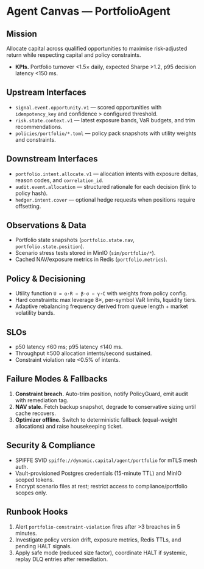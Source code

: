 # Agent Canvas — PortfolioAgent

## Mission
Allocate capital across qualified opportunities to maximise risk-adjusted return while respecting capital and policy constraints.

- **KPIs.** Portfolio turnover <1.5× daily, expected Sharpe >1.2, p95 decision latency <150 ms.

## Upstream Interfaces
- `signal.event.opportunity.v1` — scored opportunities with `idempotency_key` and confidence > configured threshold.
- `risk.state.context.v1` — latest exposure bands, VaR budgets, and trim recommendations.
- `policies/portfolio/*.toml` — policy pack snapshots with utility weights and constraints.

## Downstream Interfaces
- `portfolio.intent.allocate.v1` — allocation intents with exposure deltas, reason codes, and `correlation_id`.
- `audit.event.allocation` — structured rationale for each decision (link to policy hash).
- `hedger.intent.cover` — optional hedge requests when positions require offsetting.

## Observations & Data
- Portfolio state snapshots (`portfolio.state.nav`, `portfolio.state.position`).
- Scenario stress tests stored in MinIO (`sim/portfolio/*`).
- Cached NAV/exposure metrics in Redis (`portfolio.metrics`).

## Policy & Decisioning
- Utility function `U = α·R − β·σ − γ·C` with weights from policy config.
- Hard constraints: max leverage 8×, per-symbol VaR limits, liquidity tiers.
- Adaptive rebalancing frequency derived from queue length + market volatility bands.

## SLOs
- p50 latency ≤60 ms; p95 latency ≤140 ms.
- Throughput ≥500 allocation intents/second sustained.
- Constraint violation rate <0.5% of intents.

## Failure Modes & Fallbacks
1. **Constraint breach.** Auto-trim position, notify PolicyGuard, emit audit with remediation tag.
2. **NAV stale.** Fetch backup snapshot, degrade to conservative sizing until cache recovers.
3. **Optimizer offline.** Switch to deterministic fallback (equal-weight allocations) and raise housekeeping ticket.

## Security & Compliance
- SPIFFE SVID `spiffe://dynamic.capital/agent/portfolio` for mTLS mesh auth.
- Vault-provisioned Postgres credentials (15-minute TTL) and MinIO scoped tokens.
- Encrypt scenario files at rest; restrict access to compliance/portfolio scopes only.

## Runbook Hooks
1. Alert `portfolio-constraint-violation` fires after >3 breaches in 5 minutes.
2. Investigate policy version drift, exposure metrics, Redis TTLs, and pending HALT signals.
3. Apply safe mode (reduced size factor), coordinate HALT if systemic, replay DLQ entries after remediation.

